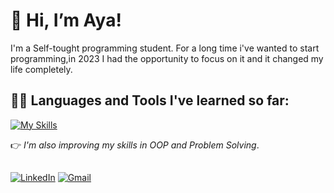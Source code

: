 # 👋 Hi, I’m Aya!

 I'm a Self-tought programming student.
 For a long time i've wanted to start programming,in 2023 I had the opportunity to focus on it and it changed my life completely.

## :woman_technologist:	 Languages and Tools I've learned so far:

  [![My Skills](https://skillicons.dev/icons?i=cs,cpp,dotnet,git,github,&perline=6)](https://skillicons.dev)
  
  :point_right:	*I'm also improving my skills in OOP and Problem Solving*.

## 
 [![LinkedIn](https://img.shields.io/badge/LinkedIn-Profile-blue.svg)](https://www.linkedin.com/in/aya-al-shouha/)
[![Gmail](https://img.shields.io/badge/Gmail-Connect-red?style=flat-square&logo=gmail&logoColor=white)](mailto:ayaalshouha12@gmail.com)




<!---
ayaalshouha/ayaalshouha is a ✨ special ✨ repository because its `README.md` (this file) appears on your GitHub profile.
You can click the Preview link to take a look at your changes.
--->
